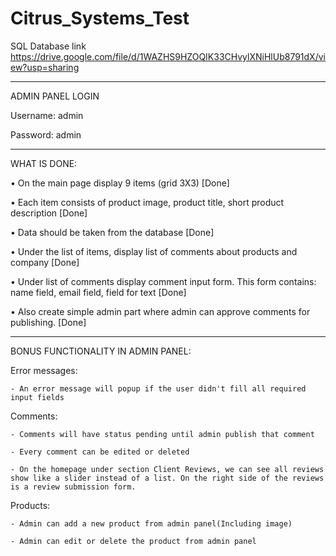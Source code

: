 # Citrus_Systems_Test

SQL Database link https://drive.google.com/file/d/1WAZHS9HZOQIK33CHvylXNiHlUb8791dX/view?usp=sharing

-----------------

ADMIN PANEL LOGIN

 Username: admin
 
 Password: admin
 
 -----------------
 
WHAT IS DONE:
  
  •    On the main page display 9 items (grid 3X3) [Done]
  
  •    Each item consists of product image, product title, short product description [Done]
  
  •    Data should be taken from the database [Done]
  
  •    Under the list of items, display list of comments about products and company [Done]
  
  •    Under list of comments display comment input form. This form contains: name field, email field, field for text [Done]
  
  •    Also create simple admin part where admin can approve comments for publishing. [Done]
  
   -----------------
  
  
BONUS FUNCTIONALITY IN ADMIN PANEL:

  Error messages:
  
    - An error message will popup if the user didn't fill all required input fields
    
  Comments:
  
    - Comments will have status pending until admin publish that comment
    
    - Every comment can be edited or deleted
    
    - On the homepage under section Client Reviews, we can see all reviews show like a slider instead of a list. On the right side of the reviews is a review submission form.
    
   Products:
   
    - Admin can add a new product from admin panel(Including image)
    
    - Admin can edit or delete the product from admin panel
    
    
